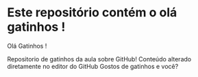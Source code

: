 # Este repositório contém o olá gatinhos !
Olá Gatinhos !

Repositorio de gatinhos da aula sobre GitHub!
Conteúdo alterado diretamente no editor do GitHub
Gostos de gatinhos e você?
